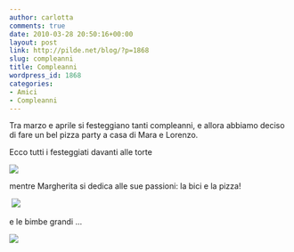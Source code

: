 ```yaml
---
author: carlotta
comments: true
date: 2010-03-28 20:50:16+00:00
layout: post
link: http://pilde.net/blog/?p=1868
slug: compleanni
title: Compleanni
wordpress_id: 1868
categories:
- Amici
- Compleanni
---
```


Tra marzo e aprile si festeggiano tanti compleanni, e allora abbiamo deciso di fare un bel pizza party a casa di Mara e Lorenzo.

Ecco tutti i festeggiati davanti alle torte

![](http://pilde.net/blog/wp-content/uploads/2010/05/compleanni.jpg)




mentre Margherita si dedica alle sue passioni: la bici e la pizza!

 ![](http://pilde.net/blog/wp-content/uploads/2010/05/marghe_arancio.jpg)




e le bimbe grandi ...

![](http://pilde.net/blog/wp-content/uploads/2010/05/3_scimmiette.jpg)



